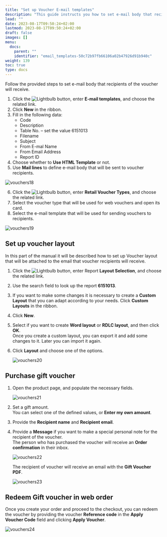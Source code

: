 ```yaml
---
title: "Set up Voucher E-mail templates"
description: "This guide instructs you how to set e-mail body that recipients of the voucher will receive."
lead: ""
date: 2023-08-17T09:50:24+02:00
lastmod: 2023-08-17T09:50:24+02:00
draft: false
images: []
menu:
  docs:
    parent: ""
    identifier: "email_templates-50c72b97fb66106a02b47926d91b940c"
weight: 139
toc: true
type: docs
---
```


Follow the provided steps to set e-mail body that recipients of the voucher will receive.

1.	Click the ![Lightbulb](Lightbulb_icon.PNG) button, enter **E-mail templates**, and choose the related link.
2.	Click **New** in the ribbon.
3.	Fill in the following data:
    - Code
    - Description
    - Table No. – set the value 6151013
    - Filename
    - Subject
    - From E-mal Name
    - From Email Address
    - Report ID
4.	Choose whether to **Use HTML Template** or not.
5.	Use **Mail lines** to define e-mail body that will be sent to voucher recipients.

  ![vouchers18](vouchers18.png)

6.	Click the ![Lightbulb](Lightbulb_icon.PNG) button, enter **Retail Voucher Types**, and choose the related link.
7.	Select the voucher type that will be used for web vouchers and open its card.
8.	Select the e-mail template that will be used for sending vouchers to recipients.

  ![vouchers19](vouchers19.png)

## Set up voucher layout

In this part of the manual it will be described how to set up Voucher layout that will be attached to the email that voucher recipients will receive.

1.	Click the ![Lightbulb](Lightbulb_icon.PNG) button, enter Report **Layout Selection**, and choose the related link.
2.	Use the search field to look up the report **6151013**. 
3.	If you want to make some changes it is necessary to create a **Custom Layout** that you can adapt according to your needs. Click **Custom Layouts** in the ribbon.
4.	Click **New**.
5.	Select if you want to create **Word layout** or **RDLC layout**, and then click **OK**.      
    Once you create a custom layout, you can export it and add some changes to it. Later you can import it again. 
6. Click **Layout** and choose one of the options.

    ![vouchers20](vouchers20.png)

## Purchase gift voucher 

1. Open the product page, and populate the necessary fields.

    ![vouchers21](vouchers21.png)

2.	Set a gift amount.   
    You can select one of the defined values, or **Enter my own amount**.
3.	Provide the **Recipient name** and **Recipient email**.
4.	Provide a **Message** if you want to make a special personal note for the recipient of the voucher.       
    The person who has purchased the voucher will receive an **Order confirmation** in their inbox.

    ![vouchers22](vouchers22.png)

    The recipient of voucher will receive an email with the **Gift Voucher PDF**.  

    ![vouchers23](vouchers23.png)

## Redeem Gift voucher in web order

Once you create your order and proceed to the checkout, you can redeem the voucher by providing the voucher **Reference code** in the **Apply Voucher Code** field and clicking **Apply Voucher**.

  ![vouchers24](vouchers24.png)